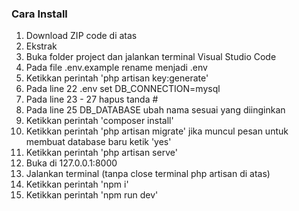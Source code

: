 ### Cara Install
1. Download ZIP code di atas
2. Ekstrak
3. Buka folder project dan jalankan terminal Visual Studio Code
4. Pada file .env.example rename menjadi .env
5. Ketikkan perintah 'php artisan key:generate'
6. Pada line 22 .env set DB_CONNECTION=mysql
7. Pada line 23 - 27 hapus tanda #
8. Pada line 25 DB_DATABASE ubah nama sesuai yang diinginkan
9. Ketikkan perintah 'composer install'
10. Ketikkan perintah 'php artisan migrate' jika muncul pesan untuk membuat database baru ketik 'yes'
11. Ketikkan perintah 'php artisan serve'
12. Buka di 127.0.0.1:8000
13. Jalankan terminal (tanpa close terminal php artisan di atas)
14. Ketikkan perintah 'npm i'
15. Ketikkan perintah 'npm run dev'
